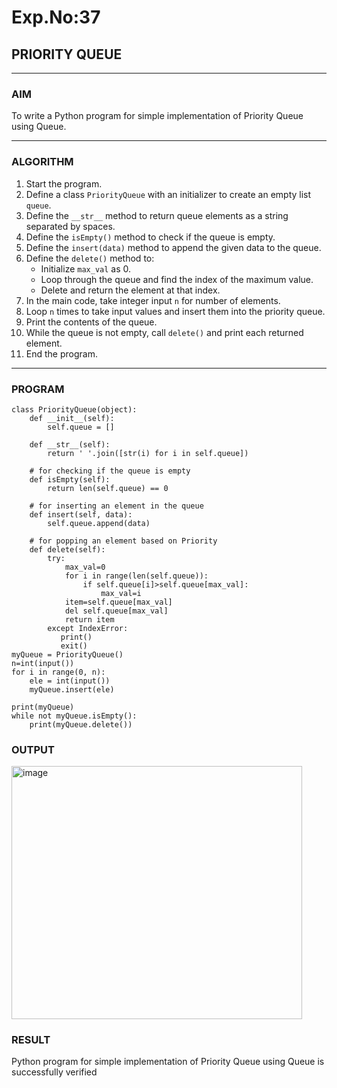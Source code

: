 # Exp.No:37  
## PRIORITY QUEUE

---

### AIM  
To write a Python program for simple implementation of Priority Queue using Queue.

---

### ALGORITHM

1. Start the program.  
2. Define a class `PriorityQueue` with an initializer to create an empty list `queue`.  
3. Define the `__str__` method to return queue elements as a string separated by spaces.  
4. Define the `isEmpty()` method to check if the queue is empty.  
5. Define the `insert(data)` method to append the given data to the queue.  
6. Define the `delete()` method to:  
   - Initialize `max_val` as 0.  
   - Loop through the queue and find the index of the maximum value.  
   - Delete and return the element at that index.  
7. In the main code, take integer input `n` for number of elements.  
8. Loop `n` times to take input values and insert them into the priority queue.  
9. Print the contents of the queue.  
10. While the queue is not empty, call `delete()` and print each returned element.  
11. End the program.

---

### PROGRAM

```
class PriorityQueue(object):
	def __init__(self):
		self.queue = []

	def __str__(self):
		return ' '.join([str(i) for i in self.queue])

	# for checking if the queue is empty
	def isEmpty(self):
		return len(self.queue) == 0

	# for inserting an element in the queue
	def insert(self, data):
	    self.queue.append(data)

	# for popping an element based on Priority
	def delete(self):
	    try:
	        max_val=0
	        for i in range(len(self.queue)):
	            if self.queue[i]>self.queue[max_val]:
	                max_val=i
	        item=self.queue[max_val]
	        del self.queue[max_val]
	        return item
	    except IndexError:
	       print()
	       exit()
myQueue = PriorityQueue()
n=int(input())	
for i in range(0, n):
    ele = int(input())
    myQueue.insert(ele)
	
print(myQueue)		
while not myQueue.isEmpty():
	print(myQueue.delete())

```

### OUTPUT

<img width="465" height="405" alt="image" src="https://github.com/user-attachments/assets/1265434d-4f56-46a2-8bfd-2e7dd1d6cfa9" />


### RESULT

Python program for simple implementation of Priority Queue using Queue is successfully verified
